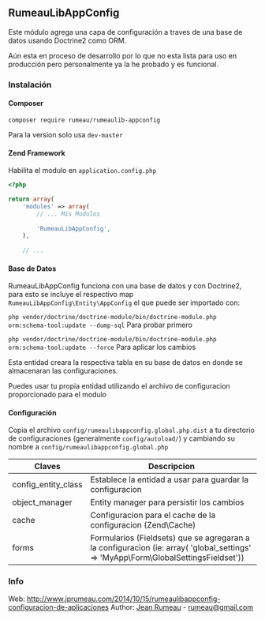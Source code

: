 ## RumeauLibAppConfig ##

Este módulo agrega una capa de configuración a traves de una base de 
datos usando Doctrine2 como ORM.

Aún esta en proceso de desarrollo por lo que no esta lista para uso en 
producción pero personalmente ya la he probado y es funcional.

### Instalación ###

#### Composer ####

```composer require rumeau/rumeaulib-appconfig```

Para la version solo usa ```dev-master```

#### Zend Framework ####

Habilita el modulo en ```application.config.php```

```php
<?php

return array(
    'modules' => array(
        // ... Mis Modulos
        
        'RumeauLibAppConfig',
    ),
    
    // ...
```

#### Base de Datos ####

RumeauLibAppConfig funciona con una base de datos y con Doctrine2, 
para esto se incluye el respectivo map ```RumeauLibAppConfig\Entity\AppConfig``` 
el que puede ser importado con:
 
```php vendor/doctrine/doctrine-module/bin/doctrine-module.php orm:schema-tool:update --dump-sql``` Para probar primero

```php vendor/doctrine/doctrine-module/bin/doctrine-module.php orm:schema-tool:update --force``` Para aplicar los cambios

Esta entidad creara la respectiva tabla en su base de datos en 
donde se almacenaran las configuraciones.

Puedes usar tu propia entidad utilizando el archivo de configuracion 
proporcionado para el modulo

#### Configuración ####

Copia el archivo ```config/rumeaulibappconfig.global.php.dist``` a tu 
directorio de configuraciones (generalmente ```config/autoload/```) y 
cambiando su nombre a ```config/rumeaulibappconfig.global.php```

|Claves|Descripcion|
|-------------------|-------------------------------------------------------------------------------|
|config_entity_class|Establece la entidad a usar para guardar la configuracion|
|object_manager|Entity manager para persistir los cambios|
|cache|Configuracion para el cache de la configuracion (Zend\Cache)
|forms|Formularios (Fieldsets) que se agregaran a la configuracion (ie: array( 'global_settings' => 'MyApp\Form\GlobalSettingsFieldset'))|

### Info ###

Web: http://www.jprumeau.com/2014/10/15/rumeaulibappconfig-configuracion-de-aplicaciones
Author: [Jean Rumeau](http://www.jprumeau.com/) - <rumeau@gmail.com> 
